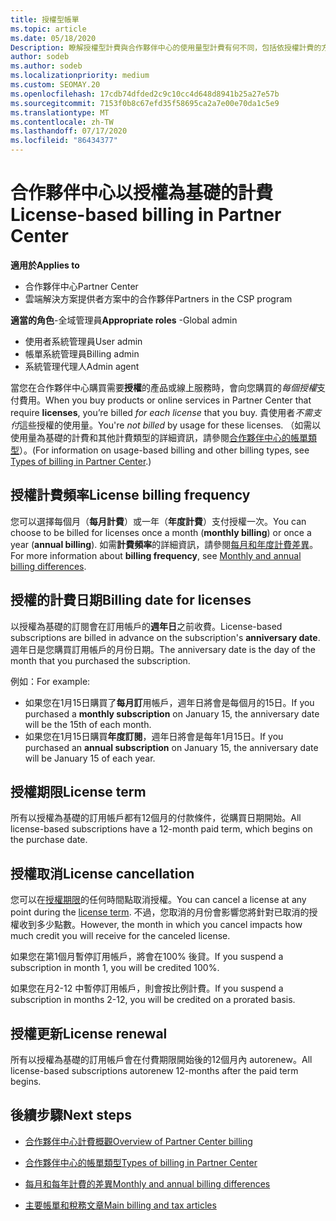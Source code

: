 ```yaml
---
title: 授權型帳單
ms.topic: article
ms.date: 05/18/2020
Description: 瞭解授權型計費與合作夥伴中心的使用量型計費有何不同，包括依授權計費的方式（不依授權使用量而定）。
author: sodeb
ms.author: sodeb
ms.localizationpriority: medium
ms.custom: SEOMAY.20
ms.openlocfilehash: 17cdb74dfded2c9c10cc4d648d8941b25a27e57b
ms.sourcegitcommit: 7153f0b8c67efd35f58695ca2a7e00e70da1c5e9
ms.translationtype: MT
ms.contentlocale: zh-TW
ms.lasthandoff: 07/17/2020
ms.locfileid: "86434377"
---
```

# <a name="license-based-billing-in-partner-center"></a><span data-ttu-id="80aea-103">合作夥伴中心以授權為基礎的計費</span><span class="sxs-lookup"><span data-stu-id="80aea-103">License-based billing in Partner Center</span></span>

<span data-ttu-id="80aea-104">**適用於**</span><span class="sxs-lookup"><span data-stu-id="80aea-104">**Applies to**</span></span>

- <span data-ttu-id="80aea-105">合作夥伴中心</span><span class="sxs-lookup"><span data-stu-id="80aea-105">Partner Center</span></span>
- <span data-ttu-id="80aea-106">雲端解決方案提供者方案中的合作夥伴</span><span class="sxs-lookup"><span data-stu-id="80aea-106">Partners in the CSP program</span></span>

<span data-ttu-id="80aea-107">**適當的角色**-全域管理員</span><span class="sxs-lookup"><span data-stu-id="80aea-107">**Appropriate roles** -Global admin</span></span>
- <span data-ttu-id="80aea-108">使用者系統管理員</span><span class="sxs-lookup"><span data-stu-id="80aea-108">User admin</span></span>
- <span data-ttu-id="80aea-109">帳單系統管理員</span><span class="sxs-lookup"><span data-stu-id="80aea-109">Billing admin</span></span>
- <span data-ttu-id="80aea-110">系統管理代理人</span><span class="sxs-lookup"><span data-stu-id="80aea-110">Admin agent</span></span>

<span data-ttu-id="80aea-111">當您在合作夥伴中心購買需要**授權**的產品或線上服務時，會向您購買的*每個授權*支付費用。</span><span class="sxs-lookup"><span data-stu-id="80aea-111">When you buy products or online services in Partner Center that require **licenses**, you’re billed *for each license* that you buy.</span></span> <span data-ttu-id="80aea-112">貴使用者*不需支付*這些授權的使用量。</span><span class="sxs-lookup"><span data-stu-id="80aea-112">You're *not billed* by usage for these licenses.</span></span> <span data-ttu-id="80aea-113">（如需以使用量為基礎的計費和其他計費類型的詳細資訊，請參閱[合作夥伴中心的帳單類型](billing-different-types.md)）。</span><span class="sxs-lookup"><span data-stu-id="80aea-113">(For information on usage-based billing and other billing types, see [Types of billing in Partner Center](billing-different-types.md).)</span></span>

## <a name="license-billing-frequency"></a><span data-ttu-id="80aea-114">授權計費頻率</span><span class="sxs-lookup"><span data-stu-id="80aea-114">License billing frequency</span></span>

<span data-ttu-id="80aea-115">您可以選擇每個月（**每月計費**）或一年（**年度計費**）支付授權一次。</span><span class="sxs-lookup"><span data-stu-id="80aea-115">You can choose to be billed for licenses once a month (**monthly billing**) or once a year (**annual billing**).</span></span> <span data-ttu-id="80aea-116">如需**計費頻率**的詳細資訊，請參閱[每月和年度計費差異](billing-annual-monthly.md)。</span><span class="sxs-lookup"><span data-stu-id="80aea-116">For more information about **billing frequency**, see [Monthly and annual billing differences](billing-annual-monthly.md).</span></span>

## <a name="billing-date-for-licenses"></a><span data-ttu-id="80aea-117">授權的計費日期</span><span class="sxs-lookup"><span data-stu-id="80aea-117">Billing date for licenses</span></span>

<span data-ttu-id="80aea-118">以授權為基礎的訂閱會在訂用帳戶的**週年日**之前收費。</span><span class="sxs-lookup"><span data-stu-id="80aea-118">License-based subscriptions are billed in advance on the subscription's **anniversary date**.</span></span> <span data-ttu-id="80aea-119">週年日是您購買訂用帳戶的月份日期。</span><span class="sxs-lookup"><span data-stu-id="80aea-119">The anniversary date is the day of the month that you purchased the subscription.</span></span>

<span data-ttu-id="80aea-120">例如：</span><span class="sxs-lookup"><span data-stu-id="80aea-120">For example:</span></span>

- <span data-ttu-id="80aea-121">如果您在1月15日購買了**每月訂**用帳戶，週年日將會是每個月的15日。</span><span class="sxs-lookup"><span data-stu-id="80aea-121">If you purchased a **monthly subscription** on January 15, the anniversary date will be the 15th of each month.</span></span>
- <span data-ttu-id="80aea-122">如果您在1月15日購買**年度訂閱**，週年日將會是每年1月15日。</span><span class="sxs-lookup"><span data-stu-id="80aea-122">If you purchased an **annual subscription** on January 15, the anniversary date will be January 15 of each year.</span></span>

## <a name="license-term"></a><span data-ttu-id="80aea-123">授權期限</span><span class="sxs-lookup"><span data-stu-id="80aea-123">License term</span></span>

<span data-ttu-id="80aea-124">所有以授權為基礎的訂用帳戶都有12個月的付款條件，從購買日期開始。</span><span class="sxs-lookup"><span data-stu-id="80aea-124">All license-based subscriptions have a 12-month paid term, which begins on the purchase date.</span></span>

## <a name="license-cancellation"></a><span data-ttu-id="80aea-125">授權取消</span><span class="sxs-lookup"><span data-stu-id="80aea-125">License cancellation</span></span>

<span data-ttu-id="80aea-126">您可以在[授權期限](#license-term)的任何時間點取消授權。</span><span class="sxs-lookup"><span data-stu-id="80aea-126">You can cancel a license at any point during the [license term](#license-term).</span></span> <span data-ttu-id="80aea-127">不過，您取消的月份會影響您將針對已取消的授權收到多少點數。</span><span class="sxs-lookup"><span data-stu-id="80aea-127">However, the month in which you cancel impacts how much credit you will receive for the canceled license.</span></span>

<span data-ttu-id="80aea-128">如果您在第1個月暫停訂用帳戶，將會在100% 後貸。</span><span class="sxs-lookup"><span data-stu-id="80aea-128">If you suspend a subscription in month 1, you will be credited 100%.</span></span>

<span data-ttu-id="80aea-129">如果您在月2-12 中暫停訂用帳戶，則會按比例計費。</span><span class="sxs-lookup"><span data-stu-id="80aea-129">If you suspend a subscription in months 2-12, you will be credited on a prorated basis.</span></span>

## <a name="license-renewal"></a><span data-ttu-id="80aea-130">授權更新</span><span class="sxs-lookup"><span data-stu-id="80aea-130">License renewal</span></span>

<span data-ttu-id="80aea-131">所有以授權為基礎的訂用帳戶會在付費期限開始後的12個月內 autorenew。</span><span class="sxs-lookup"><span data-stu-id="80aea-131">All license-based subscriptions autorenew 12-months after the paid term begins.</span></span>

## <a name="next-steps"></a><span data-ttu-id="80aea-132">後續步驟</span><span class="sxs-lookup"><span data-stu-id="80aea-132">Next steps</span></span>

- [<span data-ttu-id="80aea-133">合作夥伴中心計費概觀</span><span class="sxs-lookup"><span data-stu-id="80aea-133">Overview of Partner Center billing</span></span>](billing-basics.md)

- [<span data-ttu-id="80aea-134">合作夥伴中心的帳單類型</span><span class="sxs-lookup"><span data-stu-id="80aea-134">Types of billing in Partner Center</span></span>](billing-different-types.md)

- [<span data-ttu-id="80aea-135">每月和每年計費的差異</span><span class="sxs-lookup"><span data-stu-id="80aea-135">Monthly and annual billing differences</span></span>](billing-annual-monthly.md)

- [<span data-ttu-id="80aea-136">主要帳單和稅務文章</span><span class="sxs-lookup"><span data-stu-id="80aea-136">Main billing and tax articles</span></span>](billing.md)
